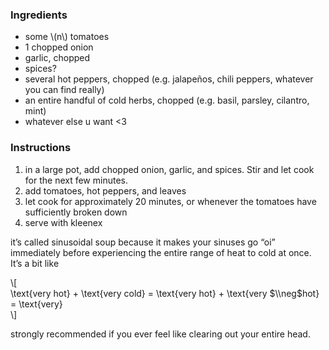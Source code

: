 ### Ingredients

- some \\(n\\) tomatoes
- 1 chopped onion
- garlic, chopped
- spices?
- several hot peppers, chopped (e.g. jalapeños, chili peppers, whatever you can find really)
- an entire handful of cold herbs, chopped (e.g. basil, parsley, cilantro, mint)
- whatever else u want \<3

### Instructions

1. in a large pot, add chopped onion, garlic, and spices. Stir and let cook for the next few minutes.
2. add tomatoes, hot peppers, and leaves
3. let cook for approximately 20 minutes, or whenever the tomatoes have sufficiently broken down
4. serve with kleenex

it’s called sinusoidal soup because it makes your sinuses go “oi” immediately before experiencing the entire range of heat to cold at once. It’s a bit like

\\\[  
\\text{very hot} \+ \\text{very cold} \= \\text{very hot} \+ \\text{very $\\neg$hot} \= \\text{very}  
\\\]

strongly recommended if you ever feel like clearing out your entire head.
